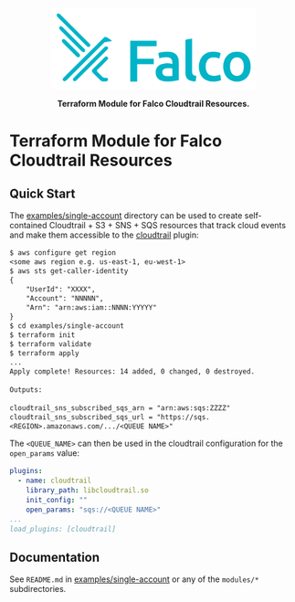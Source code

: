 
<p align="center"><img src="https://raw.githubusercontent.com/falcosecurity/community/master/logo/primary-logo.png" width="360"></p>
<p align="center"><b>Terraform Module for Falco Cloudtrail Resources.</b></p>

# Terraform Module for Falco Cloudtrail Resources

## Quick Start

The [examples/single-account](./examples/single-account) directory can be used to create self-contained Cloudtrail + S3 + SNS + SQS resources that track cloud events and make them accessible to the [cloudtrail](https://github.com/falcosecurity/plugins/tree/master/plugins/cloudtrail) plugin:

```shell
$ aws configure get region
<some aws region e.g. us-east-1, eu-west-1>
$ aws sts get-caller-identity
{
    "UserId": "XXXX",
    "Account": "NNNNN",
    "Arn": "arn:aws:iam::NNNN:YYYYY"
}
$ cd examples/single-account
$ terraform init
$ terraform validate
$ terraform apply
...
Apply complete! Resources: 14 added, 0 changed, 0 destroyed.

Outputs:

cloudtrail_sns_subscribed_sqs_arn = "arn:aws:sqs:ZZZZ"
cloudtrail_sns_subscribed_sqs_url = "https://sqs.<REGION>.amazonaws.com/.../<QUEUE NAME>"
```

The `<QUEUE_NAME>` can then be used in the cloudtrail configuration for the `open_params` value:

```yaml
plugins:
  - name: cloudtrail
    library_path: libcloudtrail.so
    init_config: ""
    open_params: "sqs://<QUEUE NAME>"
...
load_plugins: [cloudtrail]
```    

## Documentation

See `README.md` in [examples/single-account](./examples/single-account) or any of the `modules/*` subdirectories.
